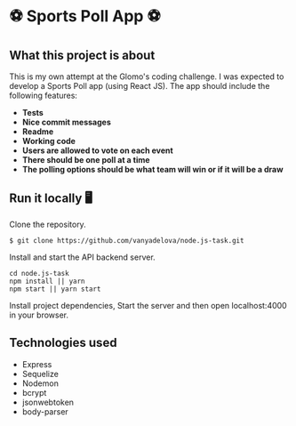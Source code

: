 # ⚽  Sports Poll App ⚽  

## What this project is about
This is my own attempt at the Glomo's coding challenge. I was expected to develop a Sports Poll app (using React JS). The app should include the following features:

- **Tests**
- **Nice commit messages**
- **Readme**
- **Working code**
- **Users are allowed to vote on each event**
- **There should be one poll at a time**
- **The polling options should be what team will win or if it will be a draw**


## Run it locally 🖥

Clone the repository.
```
$ git clone https://github.com/vanyadelova/node.js-task.git
```
Install and start the API backend server.

```
cd node.js-task
npm install || yarn
npm start || yarn start 
```

Install project dependencies, Start the server and then open localhost:4000 in your browser.


## Technologies used

- Express
- Sequelize
- Nodemon
- bcrypt
- jsonwebtoken
- body-parser




